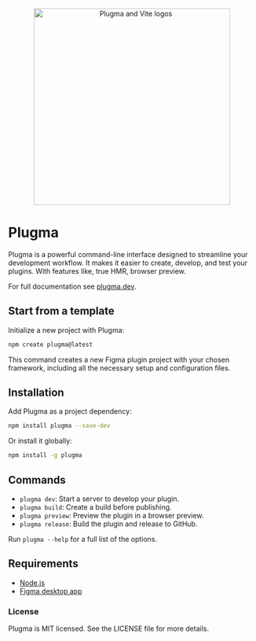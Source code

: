 <br/>
<p align="center">
    <img src="https://github.com/user-attachments/assets/7f90e731-1af6-4705-a0b0-11e94cf53413" alt="Plugma and Vite logos" width="400" height="auto">
</p>

# Plugma

Plugma is a powerful command-line interface designed to streamline your development workflow. It makes it easier to create, develop, and test your plugins. With features like, true HMR, browser preview.

For full documentation see [plugma.dev](https://www.plugma.dev/).

## Start from a template

Initialize a new project with Plugma:

```bash
npm create plugma@latest
```

This command creates a new Figma plugin project with your chosen framework, including all the necessary setup and configuration files.

## Installation

Add Plugma as a project dependency:

```bash
npm install plugma --save-dev
```

Or install it globally:

```bash
npm install -g plugma
```

## Commands

-   `plugma dev`: Start a server to develop your plugin.
-   `plugma build`: Create a build before publishing.
-   `plugma preview`: Preview the plugin in a browser preview.
-   `plugma release`: Build the plugin and release to GitHub.

Run `plugma --help` for a full list of the options.

## Requirements

-   [Node.js](https://nodejs.org/en)
-   [Figma desktop app](https://www.figma.com/downloads/)

### License

Plugma is MIT licensed. See the LICENSE file for more details.
